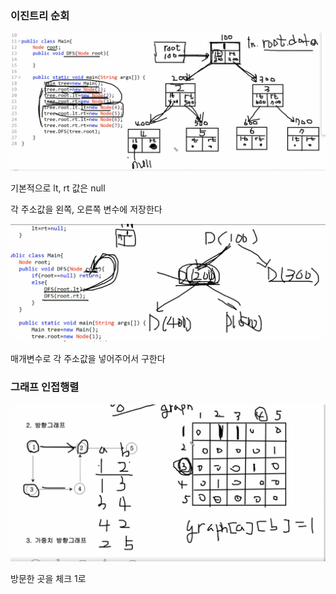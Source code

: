 ### 이진트리 순회

![image-20220726203659453](image/DFS/image-20220726203659453.png)

기본적으로 lt,  rt 값은 null

각 주소값을 왼쪽, 오른쪽 변수에 저장한다

![image-20220726204418083](image/DFS/image-20220726204418083.png)

매개변수로 각 주소값을 넣어주어서 구한다



### 그래프 인접행렬

![image-20220726220335676](image/DFS/image-20220726220335676.png)

방문한 곳을 체크 1로